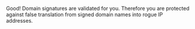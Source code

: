 Good! Domain signatures are validated for you. Therefore you are protected against false translation from signed domain names into rogue IP addresses.
